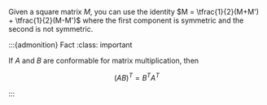 Given a square matrix $M$, you can use the identity $M = \tfrac{1}{2}(M+M') + \tfrac{1}{2}(M-M')$ where the first component is symmetric and the second is not symmetric.

:::{admonition} Fact
:class: important

If $A$ and $B$ are conformable for matrix multiplication, then

$$
(AB)^{T} = B^T A^T
$$

:::
